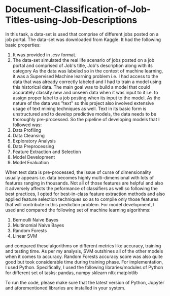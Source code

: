# Document-Classification-of-Job-Titles-using-Job-Descriptions

In this task, a data-set is used that comprise of different jobs posted on a job portal. The data-set was downloaded from Kaggle. It had the following basic properties:
1. It was provided in .csv format.
2. The data-set simulated the real life scenario of jobs posted on a job portal and comprised of Job's title, Job's description along with its category
As the data was labeled so in the context of machine learning, it was a Supervised Machine learning problem i.e. I had access to the data that was already correctly labeled and I had to train a model using this historical data. The main goal was to build a model that could accurately classify new and unseen data when it was input to it i.e. to assign proper label to a job posting when its input to the model.
As the nature of the data was "text" so this project also involved extensive usage of text mining techniques as well. Text in its basic form is unstructured and to develop predictive models, the data needs to be thoroughly pre-processed. So the pipeline of developing models that I followed was:
1. Data Profiling
2. Data Cleansing
3. Exploratory Analysis
4. Data Preprocessing
5. Feature Extraction and Selection
6. Model Development
7. Model Evaluation 

When text data is pre-processed, the issue of curse of dimensionality usually appears i.e. data becomes highly multi-dimensional with lots of features ranging in thousands. Not all of those features are helpful and also it adversely affects the peformance of classifiers as well so following the best practices, I opted for best-in-class feature extraction methods and also applied feature selection techniques so as to compile only those features that will contribute in this prediction problem. 
For model development, I used and compared the following set of machine learning algorithms:
1. Bernoulli Naive Bayes
2. Multinomial Naive Bayes
3. Random Forests
4. Linear SVM

and compared these algorithms on different metrics like accuracy, training and testing time. As per my analysis, SVM outshines all of the other models when it comes to accuracy. Random Forests accuracy score was also quite good but took considerable time during training phase.
For implementation, I used Python. Specifically, I used the following libraries/modules of Python for different set of tasks:
pandas,
numpy
sklearn
nltk
matplotlib

To run the code, please make sure that the latest version of Python, Jupyter and aforementioned libraries are installed in your system.
